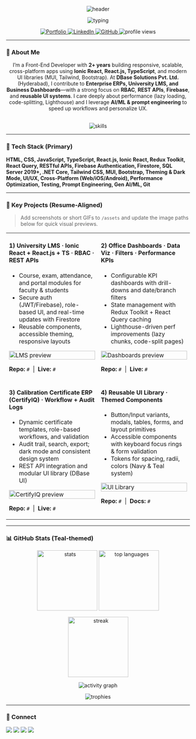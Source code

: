 <!-- ========================================================= -->
<!--                    HARISH PAMPANA — README                -->
<!--  Palette: Navy 900 #0a192f | Navy 800 #112240 | Accent #64ffda  -->
<!--  All animations use SVG/image services compatible with GitHub.  -->
<!-- ========================================================= -->

<!-- Wavy animated header -->
<p align="center">
  <img src="https://capsule-render.vercel.app/api?type=waving&height=190&color=0:0a192f,100:112240&text=Harish%20Pampana&fontColor=ccd6f6&fontAlignY=35&desc=Front-End%20Developer%20•%20Ionic%20React%20•%20Cross-Platform%20Apps&descAlignY=55&descAlign=50" alt="header" />
</p>

<!-- Typing animation tagline -->
<p align="center">
  <img src="https://readme-typing-svg.herokuapp.com?duration=2800&pause=900&size=22&center=true&vCenter=true&width=1000&color=0a192f&lines=Front-End+Developer+(Ionic+React%2C+React.js%2C+TypeScript);Cross-Platform+Apps+(Web%2C+iOS%2C+Android);Reusable+UI+Libraries+%7C+RBAC+%7C+REST+APIs;Performance+Optimization+%7C+AI%2FML-Driven+UX" alt="typing" />
</p>

<!-- Social + quick badges -->
<p align="center">
  <a href="https://harishpampanaportfolio.netlify.app/" target="_blank">
    <img src="https://img.shields.io/badge/Portfolio-0a192f?style=for-the-badge&logo=About.me&logoColor=64FFDA" alt="Portfolio"/>
  </a>
  <a href="https://www.linkedin.com/in/pampana-harish-15b9ba23a/" target="_blank">
    <img src="https://img.shields.io/badge/LinkedIn-0a192f?style=for-the-badge&logo=linkedin&logoColor=0A66C2" alt="LinkedIn"/>
  </a>
  <a href="https://github.com/harishpampana7" target="_blank">
    <img src="https://img.shields.io/badge/GitHub-0a192f?style=for-the-badge&logo=github&logoColor=ffffff" alt="GitHub"/>
  </a>
  <img src="https://komarev.com/ghpvc/?username=harishpampana7&style=for-the-badge&color=112240&label=VIEWS" alt="profile views"/>
</p>

---

### 👋 About Me
<p align="center" style="max-width: 980px; margin: 0 auto;">
I’m a Front-End Developer with <b>2+ years</b> building responsive, scalable, cross-platform apps using <b>Ionic React, React.js, TypeScript</b>, and modern UI libraries (MUI, Tailwind, Bootstrap). At <b>DBase Solutions Pvt. Ltd.</b> (Hyderabad), I contribute to <b>Enterprise ERPs, University LMS, and Business Dashboards</b>—with a strong focus on <b>RBAC</b>, <b>REST APIs</b>, <b>Firebase</b>, and <b>reusable UI systems</b>. I care deeply about performance (lazy loading, code-splitting, Lighthouse) and I leverage <b>AI/ML & prompt engineering</b> to speed up workflows and personalize UX.
</p>

<br/>

<!-- Skill Icons Row -->
<p align="center">
  <img src="https://skillicons.dev/icons?i=html,css,js,ts,react,redux,tailwind,bootstrap,materialui,ionic,firebase,dotnet,azure,git,github,vite,webpack,postman&perline=9&theme=dark" alt="skills"/>
</p>

---

### 🧰 Tech Stack (Primary)
**HTML, CSS, JavaScript, TypeScript, React.js, Ionic React, Redux Toolkit, React Query, RESTful APIs, Firebase Authentication, Firestore, SQL Server 2019+, .NET Core, Tailwind CSS, MUI, Bootstrap, Theming & Dark Mode, UI/UX, Cross-Platform (Web/iOS/Android), Performance Optimization, Testing, Prompt Engineering, Gen AI/ML, Git**

---

### 🧩 Key Projects (Resume-Aligned)

> Add screenshots or short GIFs to `/assets` and update the image paths below for quick visual previews.

<table>
  <tr>
    <td width="50%" valign="top">

#### 1) University LMS · Ionic React + React.js + TS · RBAC · REST APIs
- Course, exam, attendance, and portal modules for faculty & students  
- Secure auth (JWT/Firebase), role-based UI, and real-time updates with Firestore  
- Reusable components, accessible theming, responsive layouts  

<p>
  <img alt="LMS preview" src="assets/lms-preview.gif" width="100%" />
</p>

**Repo:** `#` &nbsp;|&nbsp; **Live:** `#`

  </td>
  <td width="50%" valign="top">

#### 2) Office Dashboards · Data Viz · Filters · Performance KPIs
- Configurable KPI dashboards with drill-downs and date/branch filters  
- State management with Redux Toolkit + React Query caching  
- Lighthouse-driven perf improvements (lazy chunks, code-split pages)  

<p>
  <img alt="Dashboards preview" src="assets/dashboards-preview.gif" width="100%" />
</p>

**Repo:** `#` &nbsp;|&nbsp; **Live:** `#`

  </td>
  </tr>
  <tr>
    <td width="50%" valign="top">

#### 3) Calibration Certificate ERP (CertifyIQ) · Workflow + Audit Logs
- Dynamic certificate templates, role-based workflows, and validation  
- Audit trail, search, export; dark mode and consistent design system  
- REST API integration and modular UI library (DBase UI)  

<p>
  <img alt="CertifyIQ preview" src="assets/certifyiq-preview.gif" width="100%" />
</p>

**Repo:** `#` &nbsp;|&nbsp; **Live:** `#`

  </td>
    <td width="50%" valign="top">

#### 4) Reusable UI Library · Themed Components
- Button/Input variants, modals, tables, forms, and layout primitives  
- Accessible components with keyboard focus rings & form validation  
- Tokens for spacing, radii, colors (Navy & Teal system)  

<p>
  <img alt="UI Library" src="assets/ui-library-preview.gif" width="100%" />
</p>

**Repo:** `#` &nbsp;|&nbsp; **Docs:** `#`

  </td>
  </tr>
</table>

---


### 📊 GitHub Stats (Teal-themed)
<p align="center">
  <img src="https://github-readme-stats.vercel.app/api?username=harishpampana7&show_icons=true&rank_icon=github&title_color=64ffda&text_color=ccd6f6&icon_color=64ffda&bg_color=0a192f&hide_border=true" height="165" alt="stats"/>
  <img src="https://github-readme-stats.vercel.app/api/top-langs?username=harishpampana7&layout=compact&title_color=64ffda&text_color=ccd6f6&bg_color=0a192f&hide_border=true" height="165" alt="top languages"/>
</p>

<p align="center">
  <img src="https://github-readme-streak-stats.herokuapp.com/?user=harishpampana7&ring=64ffda&fire=64ffda&currStreakLabel=64ffda&background=0a192f&sideNums=ccd6f6&currStreakNum=ccd6f6&sideLabels=ccd6f6&dates=8892b0&hide_border=true" height="165" alt="streak"/>
</p>

<!-- Activity Graph -->
<p align="center">
  <img src="https://github-readme-activity-graph.vercel.app/graph?username=harishpampana7&bg_color=0a192f&color=ccd6f6&line=64ffda&point=64ffda&area=true&hide_border=true&custom_title=Harish%27s%20Activity%20Graph" alt="activity graph" />
</p>

<!-- Developer Trophies (optional) -->
<p align="center">
  <img src="https://github-profile-trophy.vercel.app/?username=harishpampana7&theme=algolia&no-frame=true&no-bg=true&column=6" alt="trophies"/>
</p>

---

### 🔗 Connect
<p>
  <a href="mailto:pampanaharish5@gmail.com"><img src="https://img.shields.io/badge/Email-112240?style=for-the-badge&logo=gmail&logoColor=EA4335"/></a>
  <a href="https://harishpampanaportfolio.netlify.app/" target="_blank"><img src="https://img.shields.io/badge/Portfolio-112240?style=for-the-badge&logo=hyper&logoColor=64FFDA"/></a>
  <a href="https://www.linkedin.com/in/pampana-harish-15b9ba23a/" target="_blank"><img src="https://img.shields.io/badge/LinkedIn-112240?style=for-the-badge&logo=linkedin&logoColor=0A66C2"/></a>
  <a href="https://github.com/harishpampana7" target="_blank"><img src="https://img.shields.io/badge/GitHub-112240?style=for-the-badge&logo=github&logoColor=ffffff"/></a>
</p>


        
